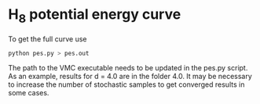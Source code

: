 # H<sub>8</sub> potential energy curve

To get the full curve use

```bash
python pes.py > pes.out
```

The path to the VMC executable needs to be updated in the pes.py script.
As an example, results for d = 4.0 are in the folder 4.0. It may be necessary to increase the number of stochastic samples to get converged results in some cases.
